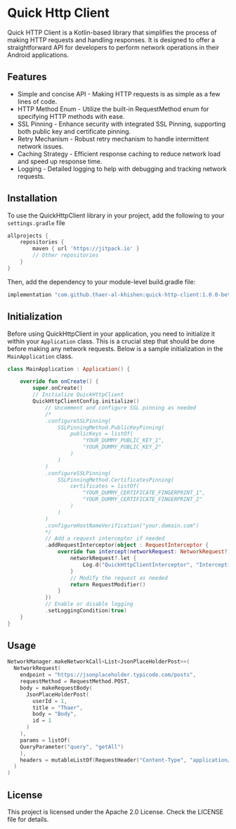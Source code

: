 # Quick Http Client
Quick HTTP Client is a Kotlin-based library that simplifies the process of making HTTP requests and handling responses. It is designed to offer a straightforward API for developers to perform network operations in their Android applications.

## Features
- Simple and concise API - Making HTTP requests is as simple as a few lines of code.
- HTTP Method Enum - Utilize the built-in RequestMethod enum for specifying HTTP methods with ease.
- SSL Pinning - Enhance security with integrated SSL Pinning, supporting both public key and certificate pinning.
- Retry Mechanism - Robust retry mechanism to handle intermittent network issues.
- Caching Strategy - Efficient response caching to reduce network load and speed up response time.
- Logging - Detailed logging to help with debugging and tracking network requests.

## Installation
To use the QuickHttpClient library in your project, add the following to your `settings.gradle` file
```groovy
allprojects {
    repositories {
        maven { url 'https://jitpack.io' }
        // Other repositories
    }
}
```
Then, add the dependency to your module-level build.gradle file:
```groovy
implementation "com.github.thaer-al-khishen:quick-http-client:1.0.0-beta01"
```

## Initialization
Before using QuickHttpClient in your application, you need to initialize it within your `Application` class. This is a crucial step that should be done before making any network requests. Below is a sample initialization in the `MainApplication` class.

```kotlin
class MainApplication : Application() {

    override fun onCreate() {
        super.onCreate()
        // Initialize QuickHttpClient
        QuickHttpClientConfig.initialize()
            // Uncomment and configure SSL pinning as needed
            /*
            .configureSSLPinning(
                SSLPinningMethod.PublicKeyPinning(
                    publicKeys = listOf(
                        "YOUR_DUMMY_PUBLIC_KEY_1",
                        "YOUR_DUMMY_PUBLIC_KEY_2"
                    )
                )
            )
            .configureSSLPinning(
                SSLPinningMethod.CertificatesPinning(
                    certificates = listOf(
                        "YOUR_DUMMY_CERTIFICATE_FINGERPRINT_1",
                        "YOUR_DUMMY_CERTIFICATE_FINGERPRINT_2"
                    )
                )
            )
            .configureHostNameVerification("your.domain.com")
            */
            // Add a request interceptor if needed
            .addRequestInterceptor(object : RequestInterceptor {
                override fun intercept(networkRequest: NetworkRequest?): RequestModifier {
                    networkRequest?.let {
                        Log.d("QuickHttpClientInterceptor", "Intercepting request: $it")
                    }
                    // Modify the request as needed
                    return RequestModifier()
                }
            })
            // Enable or disable logging
            .setLoggingCondition(true)
    }
}
```

## Usage
```kotlin
NetworkManager.makeNetworkCall<List<JsonPlaceHolderPost>>(
  NetworkRequest(
    endpoint = "https://jsonplaceholder.typicode.com/posts",
    requestMethod = RequestMethod.POST,
    body = makeRequestBody(
      JsonPlaceHolderPost(
        userId = 1,
        title = "Thaer",
        body = "Body",
        id = 1
      )
    ),
    params = listOf(
    QueryParameter("query", "getAll")
    ),
    headers = mutableListOf(RequestHeader("Content-Type", "application/json"))
  )
)
```

## License
This project is licensed under the Apache 2.0 License. Check the LICENSE file for details.
